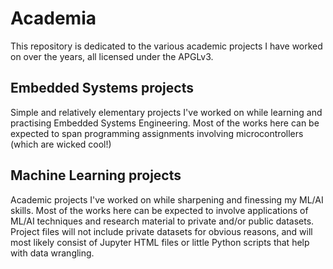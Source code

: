 # Academia
This repository is dedicated to the various academic projects I have worked on over the years, all licensed under the APGLv3.

## Embedded Systems projects
Simple and relatively elementary projects I've worked on while learning and practising Embedded Systems Engineering. Most of the works here can be expected to span programming assignments involving microcontrollers (which are wicked cool!)

## Machine Learning projects
Academic projects I've worked on while sharpening and finessing my ML/AI skills. Most of the works here can be expected to involve applications of ML/AI techniques and research material to private and/or public datasets. Project files will not include private datasets for obvious reasons, and will most likely consist of Jupyter HTML files or little Python scripts that help with data wrangling.
